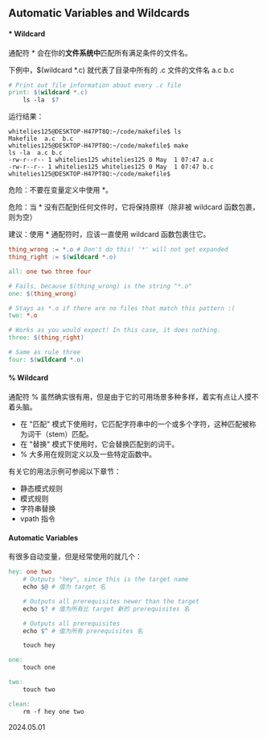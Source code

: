 ## Automatic Variables and Wildcards

#### * Wildcard

通配符 * 会在你的**文件系统中**匹配所有满足条件的文件名。

下例中，$(wildcard *.c) 就代表了目录中所有的 .c 文件的文件名 a.c b.c

~~~Makefile
# Print out file information about every .c file
print: $(wildcard *.c)
	ls -la  $?
~~~

运行结果：

~~~shell
whitelies125@DESKTOP-H47PT8Q:~/code/makefile$ ls
Makefile  a.c  b.c
whitelies125@DESKTOP-H47PT8Q:~/code/makefile$ make
ls -la  a.c b.c
-rw-r--r-- 1 whitelies125 whitelies125 0 May  1 07:47 a.c
-rw-r--r-- 1 whitelies125 whitelies125 0 May  1 07:47 b.c
whitelies125@DESKTOP-H47PT8Q:~/code/makefile$
~~~

危险：不要在变量定义中使用 *。

危险：当 * 没有匹配到任何文件时，它将保持原样（除非被 wildcard 函数包裹，则为空）

建议：使用 * 通配符时，应该一直使用 wildcard 函数包裹住它。

~~~Makefile
thing_wrong := *.o # Don't do this! '*' will not get expanded
thing_right := $(wildcard *.o)

all: one two three four

# Fails, because $(thing_wrong) is the string "*.o"
one: $(thing_wrong)

# Stays as *.o if there are no files that match this pattern :(
two: *.o 

# Works as you would expect! In this case, it does nothing.
three: $(thing_right)

# Same as rule three
four: $(wildcard *.o)
~~~

#### % Wildcard

通配符 % 虽然确实很有用，但是由于它的可用场景多种多样，着实有点让人摸不着头脑。

- 在 "匹配" 模式下使用时，它匹配字符串中的一个或多个字符，这种匹配被称为词干（stem）匹配。
- 在 "替换" 模式下使用时，它会替换匹配到的词干。
- % 大多用在规则定义以及一些特定函数中。

有关它的用法示例可参阅以下章节：

- 静态模式规则
- 模式规则
- 字符串替换
- vpath 指令

#### Automatic Variables

有很多自动变量，但是经常使用的就几个：

~~~Makefile
hey: one two
	# Outputs "hey", since this is the target name
	echo $@ # 值为 target 名

	# Outputs all prerequisites newer than the target
	echo $? # 值为所有比 target 新的 prerequisites 名

	# Outputs all prerequisites
	echo $^ # 值为所有 prerequisites 名

	touch hey

one:
	touch one

two:
	touch two

clean:
	rm -f hey one two
~~~

2024.05.01